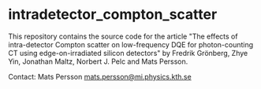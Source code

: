 # intradetector_compton_scatter
This repository contains the source code for the article "The effects of intra-detector Compton scatter on low-frequency DQE for photon-counting CT using edge-on-irradiated silicon detectors" by Fredrik Grönberg, Zhye Yin, Jonathan Maltz, Norbert J. Pelc and Mats Persson.

Contact: Mats Persson mats.persson@mi.physics.kth.se
